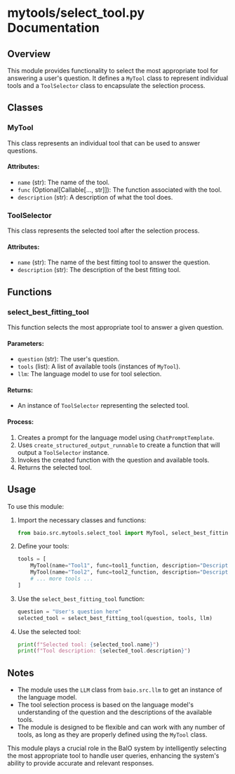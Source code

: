 # mytools/select_tool.py Documentation

## Overview

This module provides functionality to select the most appropriate tool for answering a user's question. It defines a `MyTool` class to represent individual tools and a `ToolSelector` class to encapsulate the selection process.

## Classes

### MyTool

This class represents an individual tool that can be used to answer questions.

#### Attributes:
- `name` (str): The name of the tool.
- `func` (Optional[Callable[..., str]]): The function associated with the tool.
- `description` (str): A description of what the tool does.

### ToolSelector

This class represents the selected tool after the selection process.

#### Attributes:
- `name` (str): The name of the best fitting tool to answer the question.
- `description` (str): The description of the best fitting tool.

## Functions

### select_best_fitting_tool

This function selects the most appropriate tool to answer a given question.

#### Parameters:
- `question` (str): The user's question.
- `tools` (list): A list of available tools (instances of `MyTool`).
- `llm`: The language model to use for tool selection.

#### Returns:
- An instance of `ToolSelector` representing the selected tool.

#### Process:
1. Creates a prompt for the language model using `ChatPromptTemplate`.
2. Uses `create_structured_output_runnable` to create a function that will output a `ToolSelector` instance.
3. Invokes the created function with the question and available tools.
4. Returns the selected tool.

## Usage

To use this module:

1. Import the necessary classes and functions:
   ```python
   from baio.src.mytools.select_tool import MyTool, select_best_fitting_tool
   ```

2. Define your tools:
   ```python
   tools = [
       MyTool(name="Tool1", func=tool1_function, description="Description of Tool1"),
       MyTool(name="Tool2", func=tool2_function, description="Description of Tool2"),
       # ... more tools ...
   ]
   ```

3. Use the `select_best_fitting_tool` function:
   ```python
   question = "User's question here"
   selected_tool = select_best_fitting_tool(question, tools, llm)
   ```

4. Use the selected tool:
   ```python
   print(f"Selected tool: {selected_tool.name}")
   print(f"Tool description: {selected_tool.description}")
   ```

## Notes

- The module uses the `LLM` class from `baio.src.llm` to get an instance of the language model.
- The tool selection process is based on the language model's understanding of the question and the descriptions of the available tools.
- The module is designed to be flexible and can work with any number of tools, as long as they are properly defined using the `MyTool` class.

This module plays a crucial role in the BaIO system by intelligently selecting the most appropriate tool to handle user queries, enhancing the system's ability to provide accurate and relevant responses.